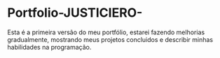 # Portfolio-JUSTICIERO-
Esta é a primeira versão do meu portfólio, estarei fazendo melhorias gradualmente, mostrando meus projetos concluidos e describir minhas habilidades na programação. 
